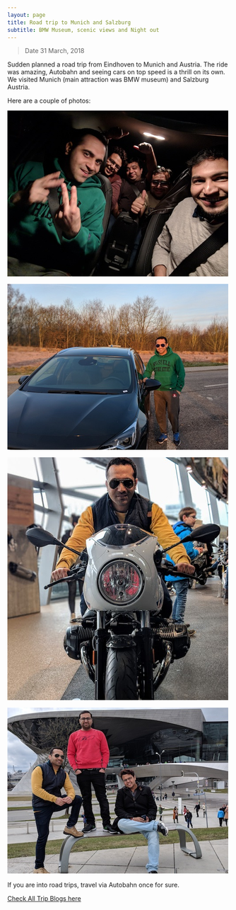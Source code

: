 ```yaml
---
layout: page
title: Road trip to Munich and Salzburg
subtitle: BMW Museum, scenic views and Night out
---
```


>Date 31 March, 2018

Sudden planned a road trip from Eindhoven to Munich and Austria. The ride was amazing, Autobahn and seeing cars on top speed is a thrill on its own. We visited Munich (main attraction was BMW museum) and Salzburg Austria.

Here are a couple of photos:


![](/img/travel/munich_salzburg/photo_1.jpg)


![](/img/travel/munich_salzburg/photo_2.jpg)


![](/img/travel/munich_salzburg/photo_3.jpg)


![](/img/travel/munich_salzburg/photo_4.jpg)

If you are into road trips, travel via Autobahn once for sure.

[Check All Trip Blogs here](/blogs/travel/)